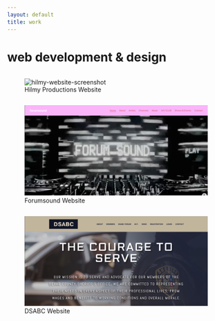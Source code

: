 ```yaml
---
layout: default
title: work
---
```

<h1>web development & design</h1>
<div class="row">
	<div class="four columns">
		<figure> 
			<img src="/assets/images/hilmy-website-screenshot.png" alt="hilmy-website-screenshot" width="100%">
			<figcaption>Hilmy Productions Website</figcaption>
		</figure>
	</div>
	<div class="four columns">
		<figure>
			<img src="/assets/images/forumsound-website-screenshot.png" alt="forumsound-website-screenshot" width="100%">
			<figcaption>Forumsound Website</figcaption>
		</figure>
	</div>
	<div class="four columns">
		<figure>
			<img src="/assets/images/dsabc-website-screenshot.png" alt="dsabc-website-screenshot" width="100%">
			<figcaption>DSABC Website</figcaption>
		</figure>
	</div>
</div>
